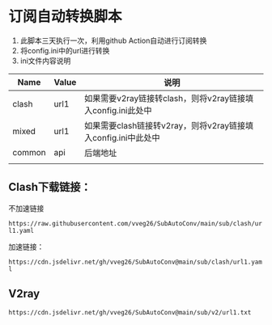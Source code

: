 # 订阅自动转换脚本

1. 此脚本三天执行一次，利用github Action自动进行订阅转换
2. 将config.ini中的url进行转换
3. ini文件内容说明

| Name   | Value | 说明                                                                |
| ------ | ----- | ------------------------------------------------------------------- |
| clash  | url1  | 如果需要v2ray链接转clash，则将v2ray链接填入config.ini此处中         |
| mixed  | url1  | 如果需要clash链接转v2ray，则将v2ray链接填入config.ini中此处中 |
| common | api   | 后端地址                                                            |
|        |       |                                                                     |

## Clash下载链接：

不加速链接

`https://raw.githubusercontent.com/vveg26/SubAutoConv/main/sub/clash/url1.yaml`

加速链接：

`https://cdn.jsdelivr.net/gh/vveg26/SubAutoConv@main/sub/clash/url1.yaml`


## V2ray
`https://cdn.jsdelivr.net/gh/vveg26/SubAutoConv@main/sub/v2/url1.txt`
